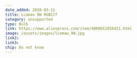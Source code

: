 ```yaml
---
date_added: 2020-03-11
title: Lcamav 9W RGBCCT
category: unsupported
type: Bulb
link: https://www.aliexpress.com/item/4000651056421.html
image: /assets/images/lcamaw_9W.jpg
link2: 
link3: 
chip: Do not know
---
```

